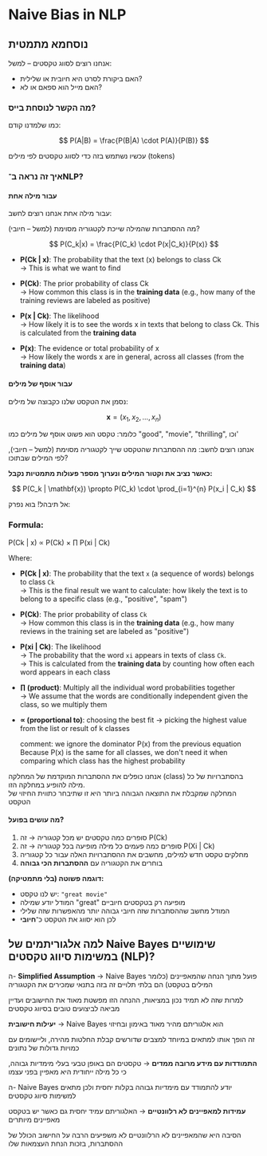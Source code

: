 # Naive Bias in NLP

## נוסחמא מתמטית

אנחנו רוצים לסווג טקסטים – למשל:
- האם ביקורת לסרט היא חיובית או שלילית?
- האם מייל הוא ספאם או לא?

### מה הקשר לנוסחת בייס?

כמו שלמדנו קודם:

$$
P(A|B) = \frac{P(B|A) \cdot P(A)}{P(B)}
$$

עכשיו נשתמש בזה כדי לסווג טקסטים לפי מילים (tokens)

### איך זה נראה ב־NLP?

#### עבור מילה אחת

עבור מילה אחת אנחנו רוצים לחשב:

מה ההסתברות שהמילה שייכת לקטגוריה מסוימת (למשל – חיובי)?

$$
P(C_k|x) = \frac{P(C_k) \cdot P(x|C_k)}{P(x)}
$$

- **P(Ck | x)**: The probability that the text (x) belongs to class Ck  
  → This is what we want to find

- **P(Ck)**: The prior probability of class Ck  
  → How common this class is in the **training data** (e.g., how many of the training reviews are labeled as positive)

- **P(x | Ck)**: The likelihood  
  → How likely it is to see the words x in texts that belong to class Ck. This is calculated from the **training data**

- **P(x)**: The evidence or total probability of x  
  → How likely the words x are in general, across all classes (from the **training data**)

#### עבור אוסף של מילים

נסמן את הטקסט שלנו כקבוצה של מילים:

$$
\mathbf{x} = (x_1, x_2, ..., x_n)
$$

כלומר: טקסט הוא פשוט אוסף של מילים כמו "good", "movie", "thrilling", וכו'

אנחנו רוצים לחשב:
מה ההסתברות שהטקסט שייך לקטגוריה מסוימת (למשל – חיובי), לפי המילים שבתוכו?

**כאשר נציב את וקטור המילים ונערוך מספר פעולות מתמטיות נקבל:**

$$
P(C_k | \mathbf{x}) \propto P(C_k) \cdot \prod_{i=1}^{n} P(x_i | C_k)
$$

אל תיבהל! בוא נפרק:


### Formula:
P(Ck | x) ∝ P(Ck) × ∏ P(xi | Ck)

Where:

- **P(Ck | x)**: The probability that the text `x` (a sequence of words) belongs to class `Ck`  
  → This is the final result we want to calculate: how likely the text is to belong to a specific class (e.g., "positive", "spam")

- **P(Ck)**: The prior probability of class `Ck`  
  → How common this class is in the **training data** (e.g., how many reviews in the training set are labeled as "positive")

- **P(xi | Ck)**: The likelihood  
  → The probability that the word `xi` appears in texts of class `Ck`.  
  → This is calculated from the **training data** by counting how often each word appears in each class

- **∏ (product)**: Multiply all the individual word probabilities together  
  → We assume that the words are conditionally independent given the class, so we multiply them

- **∝ (proportional to)**: choosing the best fit
  → picking the highest value from the list or result of k classes

  comment:
  we ignore the dominator P(x) from the previous equation
  Because P(x) is the same for all classes, we don't need it when comparing which class has the highest probability

אנחנו כופלים את ההסתברות המוקדמת של המחלקה (class) בהסתברויות של כל מילה להופיע במחלקה הזו.  
המחלקה שמקבלת את התוצאה הגבוהה ביותר היא זו שתיבחר כתווית החיזוי של הטקסט

#### מה עושים בפועל?

1. סופרים כמה טקסטים יש מכל קטגוריה → זה P(Ck)
2. סופרים כמה פעמים כל מילה מופיעה בכל קטגוריה → זה P(Xi | Ck)
3. מחלקים טקסט חדש למילים, מחשבים את ההסתברויות האלה עבור כל קטגוריה
4. בוחרים את הקטגוריה עם **ההסתברות הכי גבוהה**

**דוגמה פשוטה (בלי מתמטיקה):**

- יש לנו טקסט: `"great movie"`
- המודל יודע שמילה "great" מופיעה רק בטקסטים חיוביים
- המודל מחשב שההסתברות שזה חיובי גבוהה יותר מהאפשרות שזה שלילי
- לכן הוא יסווג את הטקסט כ־**חיובי**

## למה אלגוריתמים של Naive Bayes שימושיים במשימות סיווג טקסטים (NLP)?

ה- **Simplified Assumption** → Naive Bayes פועל מתוך הנחה שהמאפיינים (כלומר המילים בטקסט) הם בלתי תלויים זה בזה בתנאי שמכירים את הקטגוריה

למרות שזה לא תמיד נכון במציאות, ההנחה הזו מפשטת מאוד את החישובים ועדיין מביאה לביצועים טובים בסיווג טקסטים

**יעילות חישובית** → Naive Bayes הוא אלגוריתם מהיר מאוד באימון ובחיזוי

זה הופך אותו למתאים במיוחד למצבים שדורשים קבלת החלטות מהירה, וליישומים עם כמויות גדולות של נתונים

**התמודדות עם מידע מרובה ממדים** → טקסטים הם באופן טבעי בעלי מימדיות גבוהה, כי כל מילה ייחודית היא מאפיין בפני עצמו

ה- Naive Bayes יודע להתמודד עם מימדיות גבוהה בקלות יחסית ולכן מתאים למשימות סיווג טקסטים

**עמידות למאפיינים לא רלוונטיים** → האלגוריתם עמיד יחסית גם כאשר יש בטקסט מאפיינים מיותרים

הסיבה היא שהמאפיינים לא הרלוונטיים לא משפיעים הרבה על החישוב הכולל של ההסתברות, בזכות הנחת העצמאות שלו
